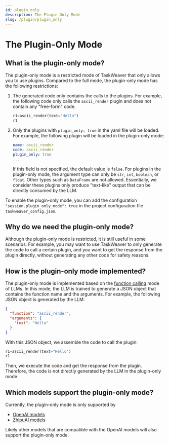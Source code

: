 ```yaml
---
id: plugin_only
description: The Plugin Only Mode
slug: /plugin/plugin_only
---
```


# The Plugin-Only Mode

## What is the plugin-only mode?
The plugin-only mode is a restricted mode of TaskWeaver that only allows you to use plugins. 
Compared to the full mode, the plugin-only mode has the following restrictions:

1. The generated code only contains the calls to the plugins. 
   For example, the following code only calls the `ascii_render` plugin and does not contain any "free-form" code.
    ```python
    r1=ascii_render(text="Hello")
    r1
    ```
    
2. Only the plugins with `plugin_only: true` in the yaml file will be loaded. 
   For example, the following plugin will be loaded in the plugin-only mode:
    ```yaml
    name: ascii_render
    code: ascii_render
    plugin_only: true
    ...
    ```
   If this field is not specified, the default value is `false`.
   For plugins in the plugin-only mode, the argument type can only be `str`, `int`, `boolean`, or `float`.
   Other types such as `DataFrame` are not allowed.
   Essentially, we consider these plugins only produce "text-like" output that can be directly consumed by the LLM.

To enable the plugin-only mode, you can add the configuration `"session.plugin_only_mode": true` 
in the project configuration file `taskweaver_config.json`.

## Why do we need the plugin-only mode?

Although the plugin-only mode is restricted, it is still useful in some scenarios.
For example, you may want to use TaskWeaver to only generate the code to call a certain plugin, 
and you want to get the response from the plugin directly, without generating any other code 
for safety reasons.

## How is the plugin-only mode implemented?

The plugin-only mode is implemented based on the [function calling](https://platform.openai.com/docs/guides/function-calling) mode of LLMs.
In this mode, the LLM is trained to generate a JSON object that contains the function name and the arguments.
For example, the following JSON object is generated by the LLM:
```json
{
  "function": "ascii_render",
  "arguments": {
    "text": "Hello"
  }
}
```
With this JSON object, we assemble the code to call the plugin:
```python
r1=ascii_render(text="Hello")
r1
```
Then, we execute the code and get the response from the plugin.
Therefore, the code is not directly generated by the LLM in the plugin-only mode.

## Which models support the plugin-only mode?

Currently, the plugin-only mode is only supported by 

- [OpenAI models](https://platform.openai.com/docs/guides/function-calling)
- [ZhipuAI models](https://open.bigmodel.cn/dev/api)

Likely other models that are compatible with the OpenAI models will also support the plugin-only mode.